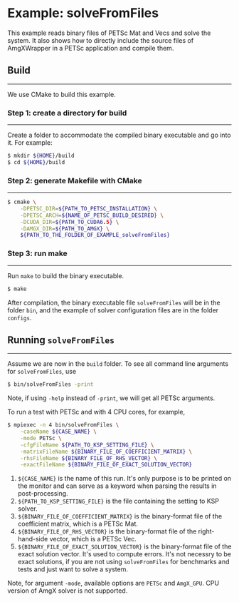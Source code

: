 # Example: solveFromFiles

This example reads binary files of PETSc Mat and Vecs and solve the system. It
also shows how to directly include the source files of AmgXWrapper in a PETSc
application and compile them.

## Build
---------

We use CMake to build this example.

### Step 1: create a directory for build
-----------------------------------------

Create a folder to accommodate the compiled binary executable and go into it.
For example:

```bash
$ mkdir ${HOME}/build
$ cd ${HOME}/build
```

### Step 2: generate Makefile with CMake
-----------------------------------------

```bash
$ cmake \
    -DPETSC_DIR=${PATH_TO_PETSC_INSTALLATION} \
    -DPETSC_ARCH=${NAME_OF_PETSC_BUILD_DESIRED} \
    -DCUDA_DIR=${PATH_TO_CUDA6.5} \
    -DAMGX_DIR=${PATH_TO_AMGX} \
    ${PATH_TO_THE_FOLDER_OF_EXAMPLE_solveFromFiles}
```

### Step 3: run make
---------------------

Run `make` to build the binary executable.

```bash
$ make
```

After compilation, the binary executable file `solveFromFiles` will be in the
folder `bin`, and the example of solver configuration files are in the folder
`configs`.


## Running `solveFromFiles`
--------------------------

Assume we are now in the `build` folder. To
see all command line arguments for `solveFromFiles`, use

```bash
$ bin/solveFromFiles -print
```

Note, if using `-help` instead of `-print`, we will get all PETSc arguments.

To run a test with PETSc and with 4 CPU cores, for example,

```bash
$ mpiexec -n 4 bin/solveFromFiles \
    -caseName ${CASE_NAME} \
    -mode PETSc \
    -cfgFileName ${PATH_TO_KSP_SETTING_FILE} \
    -matrixFileName ${BINARY_FILE_OF_COEFFICIENT_MATRIX} \
    -rhsFileName ${BINARY_FILE_OF_RHS_VECTOR} \
    -exactFileName ${BINARY_FILE_OF_EXACT_SOLUTION_VECTOR}
```

1. `${CASE_NAME}` is the name of this run. It's only purpose is to be printed on
    the monitor and can serve as a keyword when parsing the results in post-processing.
2. `${PATH_TO_KSP_SETTING_FILE}` is the file containing the setting to KSP solver.
3. `${BINARY_FILE_OF_COEFFICIENT_MATRIX}` is the binary-format file of the coefficient
    matrix, which is a PETSc Mat.
4. `${BINARY_FILE_OF_RHS_VECTOR}` is the binary-format file of the right-hand-side
    vector, which is a PETSc Vec.
5. `${BINARY_FILE_OF_EXACT_SOLUTION_VECTOR}` is the binary-format file of the
    exact solution vector. It's used to compute errors. It's not necessry to
    be exact solutions, if you are not using `solveFromFiles` for benchmarks
    and tests and just want to solve a system.

Note, for argument `-mode`, available options are `PETSc` and `AmgX_GPU`.
CPU version of AmgX solver is not supported.

